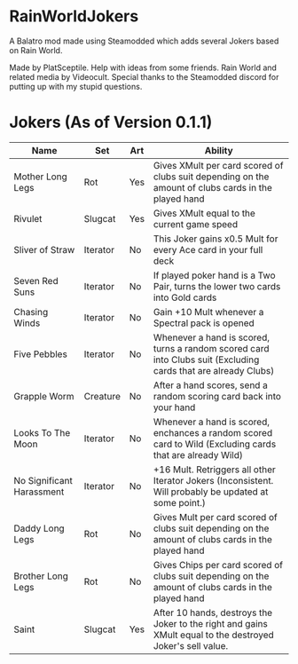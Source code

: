 # RainWorldJokers
A Balatro mod made using Steamodded which adds several Jokers based on Rain World.

Made by PlatSceptile. Help with ideas from some friends. Rain World and related media by Videocult.
Special thanks to the Steamodded discord for putting up with my stupid questions.

# Jokers (As of Version 0.1.1)
| Name | Set | Art | Ability
| ---  | --- | --- | ---
|Mother Long Legs|Rot|Yes| Gives XMult per card scored of clubs suit depending on the amount of clubs cards in the played hand |
|Rivulet|Slugcat|Yes| Gives XMult equal to the current game speed |
|Sliver of Straw|Iterator|No| This Joker gains x0.5 Mult for every Ace card in your full deck |
|Seven Red Suns|Iterator|No| If played poker hand is a Two Pair, turns the lower two cards into Gold cards |
|Chasing Winds|Iterator|No| Gain +10 Mult whenever a Spectral pack is opened |
|Five Pebbles|Iterator|No| Whenever a hand is scored, turns a random scored card into Clubs suit (Excluding cards that are already Clubs) |
|Grapple Worm|Creature|No| After a hand scores, send a random scoring card back into your hand |
|Looks To The Moon|Iterator|No| Whenever a hand is scored, enchances a random scored card to Wild (Excluding cards that are already Wild) |
|No Significant Harassment|Iterator|No| +16 Mult. Retriggers all other Iterator Jokers (Inconsistent. Will probably be updated at some point.) |
|Daddy Long Legs|Rot|No| Gives Mult per card scored of clubs suit depending on the amount of clubs cards in the played hand |
|Brother Long Legs|Rot|No| Gives Chips per card scored of clubs suit depending on the amount of clubs cards in the played hand |
|Saint|Slugcat|Yes| After 10 hands, destroys the Joker to the right and gains XMult equal to the destroyed Joker's sell value.|
